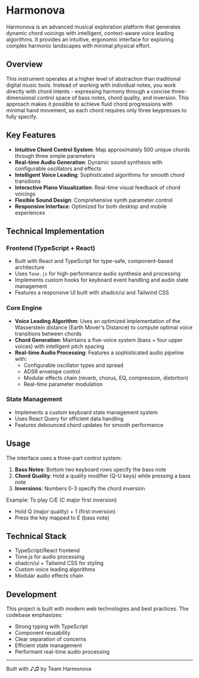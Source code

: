 # Harmonova

Harmonova is an advanced musical exploration platform that generates dynamic chord voicings with intelligent, context-aware voice leading algorithms. It provides an intuitive, ergonomic interface for exploring complex harmonic landscapes with minimal physical effort.

## Overview

This instrument operates at a higher level of abstraction than traditional digital music tools. Instead of working with individual notes, you work directly with chord intents - expressing harmony through a concise three-dimensional control space of bass notes, chord quality, and inversion. This approach makes it possible to achieve fluid chord progressions with minimal hand movement, as each chord requires only three keypresses to fully specify.

## Key Features

- **Intuitive Chord Control System**: Map approximately 500 unique chords through three simple parameters
- **Real-time Audio Generation**: Dynamic sound synthesis with configurable oscillators and effects
- **Intelligent Voice Leading**: Sophisticated algorithms for smooth chord transitions
- **Interactive Piano Visualization**: Real-time visual feedback of chord voicings
- **Flexible Sound Design**: Comprehensive synth parameter control
- **Responsive Interface**: Optimized for both desktop and mobile experiences

## Technical Implementation

### Frontend (TypeScript + React)
- Built with React and TypeScript for type-safe, component-based architecture
- Uses `Tone.js` for high-performance audio synthesis and processing
- Implements custom hooks for keyboard event handling and audio state management
- Features a responsive UI built with shadcn/ui and Tailwind CSS

### Core Engine
- **Voice Leading Algorithm**: Uses an optimized implementation of the Wasserstein distance (Earth Mover's Distance) to compute optimal voice transitions between chords
- **Chord Generation**: Maintains a five-voice system (bass + four upper voices) with intelligent pitch spacing
- **Real-time Audio Processing**: Features a sophisticated audio pipeline with:
  - Configurable oscillator types and spread
  - ADSR envelope control
  - Modular effects chain (reverb, chorus, EQ, compression, distortion)
  - Real-time parameter modulation

### State Management
- Implements a custom keyboard state management system
- Uses React Query for efficient data handling
- Features debounced chord updates for smooth performance

## Usage

The interface uses a three-part control system:

1. **Bass Notes**: Bottom two keyboard rows specify the bass note
2. **Chord Quality**: Hold a quality modifier (Q-U keys) while pressing a bass note
3. **Inversions**: Numbers 0-3 specify the chord inversion

Example: To play C/E (C major first inversion)
- Hold Q (major quality) + 1 (first inversion)
- Press the key mapped to E (bass note)

## Technical Stack

- TypeScript/React frontend
- Tone.js for audio processing
- shadcn/ui + Tailwind CSS for styling
- Custom voice leading algorithms
- Modular audio effects chain

## Development

This project is built with modern web technologies and best practices. The codebase emphasizes:
- Strong typing with TypeScript
- Component reusability
- Clear separation of concerns
- Efficient state management
- Performant real-time audio processing

---

Built with ♪♫ by Team Harmonova
